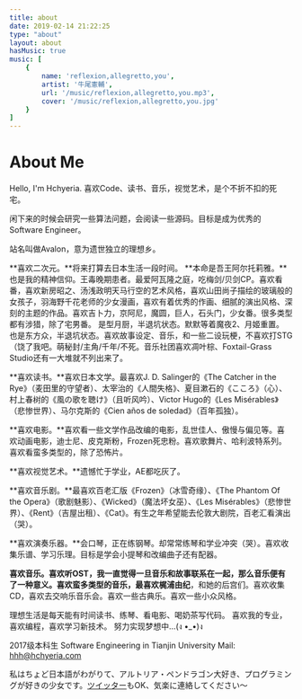 ```yaml
---
title: about
date: 2019-02-14 21:22:25
type: "about"
layout: about
hasMusic: true
music: [
    {
        name: 'reflexion,allegretto,you',
        artist: '牛尾憲輔',
        url: '/music/reflexion,allegretto,you.mp3',
        cover: '/music/reflexion,allegretto,you.jpg'
    }
]
---
```


# About Me

Hello, I'm Hchyeria. 
喜欢Code、读书、音乐，视觉艺术，是个不折不扣的死宅。

闲下来的时候会研究一些算法问题，会阅读一些源码。目标是成为优秀的Software Engineer。

站名叫做Avalon，意为遗世独立的理想乡。

**喜欢二次元。**将来打算去日本生活一段时间。
**本命是吾王阿尔托莉雅。**也是我的精神信仰。王毒晚期患者。最爱阿瓦隆之庭，吃梅剑/贝剑CP。喜欢看番，喜欢新房昭之、汤浅政明天马行空的艺术风格，喜欢山田尚子描绘的玻璃般的女孩子，羽海野千花老师的少女漫画，喜欢有着优秀的作画、细腻的演出风格、深刻的主题的作品。喜欢吉卜力，京阿尼，魔圆，巨人，石头门，少女番。很多类型都有涉猎，除了宅男番。
是型月厨，半退坑状态。默默等着魔夜2、月姬重置。
也是东方众，半退坑状态。喜欢故事设定、音乐，和一些二设玩梗，不喜欢打STG（饶了我吧。萌秘封/主角/千年/不死。音乐社团喜欢凋叶棕、Foxtail-Grass Studio还有一大堆就不列出来了。

**喜欢读书。**喜欢日本文学。最喜欢J. D. Salinger的《The Catcher in the Rye》（麦田里的守望者）、太宰治的《人間失格》、夏目漱石的《こころ》（心）、村上春树的《風の歌を聴け》（且听风吟）、Victor Hugo的《Les Misérables》（悲惨世界）、马尔克斯的《Cien años de soledad》（百年孤独）。

**喜欢电影。**喜欢看一些文学作品改编的电影，乱世佳人、傲慢与偏见等。喜欢动画电影，迪士尼、皮克斯粉，Frozen死忠粉。喜欢歌舞片、哈利波特系列。喜欢看蛮多类型的，除了恐怖片。

**喜欢视觉艺术。**遗憾忙于学业，AE都吃灰了。

**喜欢音乐剧。**最喜欢百老汇版《Frozen》（冰雪奇缘）、《The Phantom Of the Opera》（歌剧魅影）、《Wicked》（魔法坏女巫）、《Les Misérables》（悲惨世界）、《Rent》（吉屋出租）、《Cat》。有生之年希望能去伦敦大剧院，百老汇看演出（哭）。

**喜欢演奏乐器。**会口琴，正在练钢琴。却常常练琴和学业冲突（哭）。喜欢收集乐谱、学习乐理。目标是学会小提琴和改编曲子还有配器。

**喜欢音乐。**喜欢听OST，我一直觉得一旦音乐和故事联系在一起，那么音乐便有了一种意义。喜欢蛮多类型的音乐，最喜欢**梶浦由纪**，和她的后宫们。喜欢收集CD，喜欢去交响乐音乐会。喜欢一些古典乐。喜欢一些小众风格。

理想生活是每天能有时间读书、练琴、看电影、喝奶茶写代码。
喜欢我的专业，喜欢编程，喜欢学习新技术。
努力实现梦想中...(ง •_•)ง

2017级本科生
Software Engineering in Tianjin University
Mail: hhh@hchyeria.com

私はちょど日本語がわがりて、アルトリア・ペンドラゴン大好き、プログラミングが好きの少女です。[ツイッター](https://twitter.com/ryoogikizuna)もOK、気楽に連絡してください～
